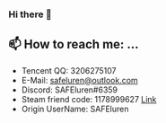 ### Hi there 👋

## 📫 How to reach me: ...
- Tencent QQ: 3206275107
- E-Mail: safeluren@outlook.com
- Discord: SAFEluren#6359
- Steam friend code: 1178999627 [Link](https://steamcommunity.com/id/SAFEluren/)
- Origin UserName: SAFEluren
